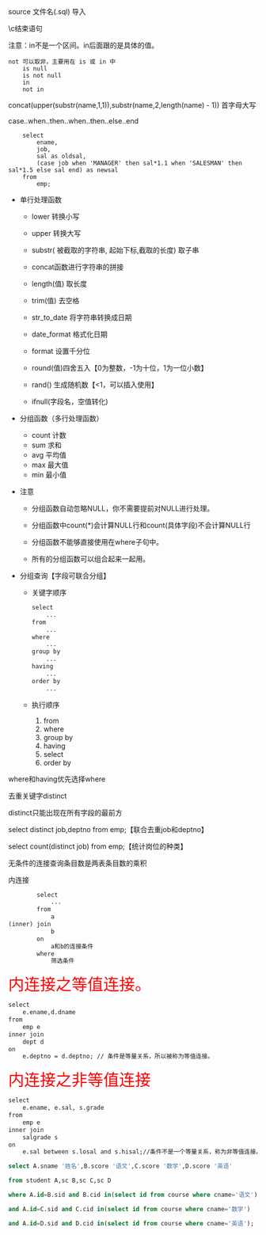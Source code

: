 source 文件名(.sql) 导入

\c结束语句

注意：in不是一个区间。in后面跟的是具体的值。

	not 可以取非，主要用在 is 或 in 中
		is null
		is not null
		in
		not in
concat(upper(substr(name,1,1)),substr(name,2,length(name) - 1))	首字母大写

case..when..then..when..then..else..end

		select 
			ename,
			job, 
			sal as oldsal,
			(case job when 'MANAGER' then sal*1.1 when 'SALESMAN' then sal*1.5 else sal end) as newsal 
		from 
			emp;

* 单行处理函数

  * lower 转换小写

  * upper 转换大写

  * substr( 被截取的字符串, 起始下标,截取的长度)   取子串

  * concat函数进行字符串的拼接

  * length(值) 取长度

  * trim(值) 去空格

  * str_to_date 将字符串转换成日期

  * date_format 格式化日期

  * format 设置千分位

  * round(值)四舍五入【0为整数，-1为十位，1为一位小数】

  * rand() 生成随机数【<1，可以插入使用】

  * ifnull(字段名，空值转化)

* 分组函数（多行处理函数）
	* count	计数
	* sum	求和
	* avg	平均值
	* max	最大值
	* min	最小值

* 注意
  * 分组函数自动忽略NULL，你不需要提前对NULL进行处理。
  
  * 分组函数中count(*)会计算NULL行和count(具体字段)不会计算NULL行
  
  * 分组函数不能够直接使用在where子句中。
  
  * 所有的分组函数可以组合起来一起用。
  
* 分组查询【字段可联合分组】
	* 关键字顺序
		
		```xml
		select 
			...
		from
			...
		where
			...
		group by
			...
		having
			...
		order by
			...
		```
		
	* 执行顺序
		1. from
		2. where
		3. group by
		4. having
		5. select
		6. order by



where和having优先选择where



去重关键字distinct

distinct只能出现在所有字段的最前方

select distinct job,deptno from emp;【联合去重job和deptno】

select count(distinct job) from emp;【统计岗位的种类】



无条件的连接查询条目数是两表条目数的乘积

内连接

```xml
		select 
			...
		from
			a
(inner) join
			b
		on
			a和b的连接条件
		where
			筛选条件

```

<font size=6 color=FF0000>内连接之等值连接。</font>

```xml
select 
	e.ename,d.dname
from
	emp e
inner join
	dept d
on
	e.deptno = d.deptno; // 条件是等量关系，所以被称为等值连接。
```
<font size=6 color=FF0000>内连接之非等值连接</font>

```xml
select 
	e.ename, e.sal, s.grade
from
	emp e
inner join
	salgrade s
on
	e.sal between s.losal and s.hisal;//条件不是一个等量关系，称为非等值连接。
```

```sql
select A.sname '姓名',B.score '语文',C.score '数学',D.score '英语'

from student A,sc B,sc C,sc D 

where A.id=B.sid and B.cid in(select id from course where cname='语文')

and A.id=C.sid and C.cid in(select id from course where cname='数学')

and A.id=D.sid and D.cid in(select id from course where cname='英语');
```

